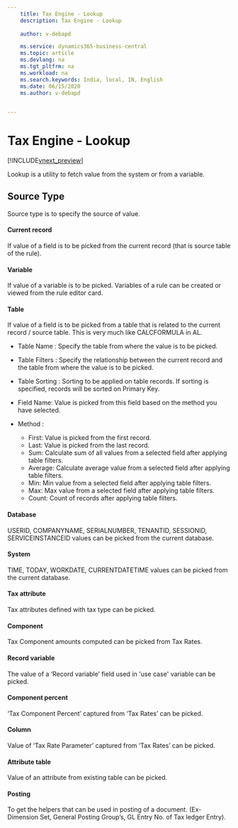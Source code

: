 ```yaml
---
    title: Tax Engine - Lookup
    description: Tax Engine - Lookup
    
    author: v-debapd

    ms.service: dynamics365-business-central
    ms.topic: article
    ms.devlang: na
    ms.tgt_pltfrm: na
    ms.workload: na
    ms.search.keywords: India, local, IN, English
    ms.date: 06/15/2020
    ms.author: v-debapd
    

---
```

# Tax Engine - Lookup

[!INCLUDE[vnext_preview](../../includes/vnext_preview.md)]

Lookup is a utility to fetch value from the system or from a variable.

## Source Type

Source type is to specify the source of value.


#### Current record
If value of a field is to be picked from the current record (that is source table of the rule).

#### Variable

If value of a variable is to be picked. Variables of a rule can be created or viewed from the rule editor card.

#### Table

If value of a field is to be picked from a table that is related to the current record / source table. This is very much like CALCFORMULA in AL.

- Table Name : Specify the table from where the value is to be picked.

- Table Filters : Specify the relationship between the current record and the table from where the value is to be picked.

- Table Sorting : Sorting to be applied on table records. If sorting is specified, records will be sorted on Primary Key.

- Field Name: Value is picked from this field based on the method you have selected.

- Method : 

  - First: Value is picked from the first record.
  - Last: Value is picked from the last record.
  - Sum: Calculate sum of all values from a selected field after applying table filters.
  - Average: Calculate average value from a selected field after applying table filters.
  - Min: Min value from a selected field after applying table filters.
  - Max: Max value from a selected field after applying table filters.
  - Count: Count of records after applying table filters.

#### Database

USERID, COMPANYNAME, SERIALNUMBER, TENANTID, SESSIONID, SERVICEINSTANCEID values can be picked from the current database.


#### System

TIME, TODAY, WORKDATE, CURRENTDATETIME values can be picked from the current database.

#### Tax attribute

Tax attributes defined with tax type can be picked.


#### Component

Tax Component amounts computed can be picked from Tax Rates.


#### Record variable

The value of a ‘Record variable’ field used in 'use case' variable can be picked.


#### Component percent

‘Tax Component Percent’ captured from ‘Tax Rates’ can be picked.


#### Column

Value of ‘Tax Rate Parameter’ captured from ‘Tax Rates’ can be picked.


#### Attribute table

Value of an attribute from existing table can be picked.


#### Posting

To get the helpers that can be used in posting of a document. (Ex- Dimension Set, General Posting Group’s, GL Entry No. of Tax ledger Entry).

















